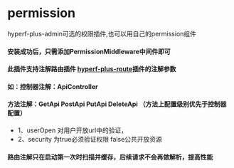 # permission
hyperf-plus-admin可选的权限插件,也可以用自己的permission组件

#### 安装成功后，只需添加PermissionMiddleware中间件即可

#### 此插件支持注解路由插件 <a href="https://github.com/hyperf-plus/route/">hyperf-plus-route</a>插件的注解参数

#### 如：控制器注解：ApiController
#### 方法注解：GetApi  PostApi PutApi DeleteApi （方法上配置级别优先于控制器配置）
- 1、userOpen 对用户开放url中的验证，
- 2、security 为true必须验证权限  false公共开放资源

#### 路由注解只在启动第一次时扫描并缓存，后续请求不会再做解析，提高性能